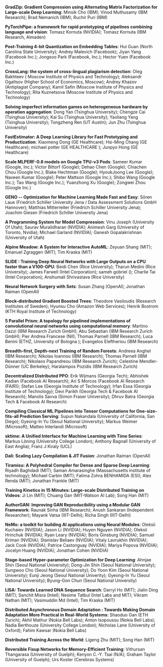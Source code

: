 **GradZip: Gradient Compression using Alternating Matrix Factorization for Large-scale Deep Learning**: Minsik Cho (IBM); Vinod Muthusamy (IBM Research); Brad Nemanich (IBM); Ruchir Puri (IBM)

**PyTorchPipe: a framework for rapid prototyping of pipelines combining language and vision**: Tomasz Kornuta (NVIDIA); Tomasz Kornuta (IBM Research, Almaden)

**Post-Training 4-bit Quantization on Embedding Tables**: Hui Guan (North Carolina State University); Andrey Malevich (Facebook); Jiyan Yang (Facebook Inc.); Jongsoo Park (Facebook, Inc.); Hector Yuen (Facebook Inc.)

**CrossLang: the system of cross-lingual plagiarism detection**: Oleg Bakhteev ( Moscow Institute of Physics and Technology); Aleksandr Ogaltsov (Higher School of Economics, Moscow); Andrey Khazov (Antiplagiat Company); Kamil Safin (Moscow Institute of Physics and Technology); Rita Kuznetsova (Moscow Institute of Physics and Technology)

**Solving imperfect information games on heterogeneous hardware by operation aggregation**: Dong Yan (Tsinghua University); Chengze Cai (Tsinghua University); Kai Su (Tsinghua University); Yaoliang Yang (Tsinghua University); Tongzheng Ren (UT Austin); Jun Zhu (Tsinghua University)

**FastEstimator: A Deep Learning Library for Fast Prototyping and Productization**: Xiaomeng Dong (GE Healthcare); Hsi-Ming Chang (GE Healthcare); michael potter (GE HEALTHCARE ); Junpyo Hong (GE Healthcare)

**Scale MLPERF-0.6 models on Google TPU-v3 Pods**: Sameer Kumar (Google, Inc.); Victor Bittorf (Google); Dehao Chen (Google); Chiachen Chou (Google Inc.); Blake Hechtman (Google); HyoukJoong Lee (Google); Naveen Kumar (Google); Peter Mattson (Google Inc.); Shibo Wang (Google Inc.); Tao Wang (Google Inc.); Yuanzhong Xu (Google); Zongwei Zhou (Google Inc.)

**GENO -- Optimization for Machine Learning Made Fast and Easy**: Sören Laue (Friedrich Schiller University Jena / Data Assessment Solutions GmbH Hannover); Matthias Mitterreiter (Friedrich Schiller University Jena); Joachim Giesen (Friedrich Schiller University Jena)

**A Programming System for Model Compression**: Vinu Joseph (University Of Utah); Saurav Muralidharan (NVIDIA); Animesh Garg (University of Toronto, Nvidia); Michael Garland (NVIDIA); Ganesh Gopalakrishnan (University of Utah)

**Alpine Meadow: A System for Interactive AutoML**: Zeyuan Shang (MIT); Emanuel  Zgraggen (MIT); Tim Kraska (MIT)

**SLIDE : Training Deep Neural Networks with Large Outputs on a CPU faster than a V100-GPU**: Beidi Chen (Rice University); Tharun Medini (Rice University); James Farwell (Intel Corporation); sameh gobriel (); Charlie Tai (Intel Corporation); Anshumali Shrivastava (Rice University)

**Neural Network Surgery with Sets**: Susan Zhang (OpenAI); Jonathan Raiman (OpenAI)

**Block-distributed Gradient Boosted Trees**: Theodore Vasiloudis (Research Institutes of Sweden); Hyunsu Cho (Amazon Web Services); Henrik Bostrom (KTH Royal Institute of Technology)

**5 Parallel Prism: A topology for pipelined implementations of convolutional neural networks using computational memory**: Martino Dazzi (IBM Research Zurich GmbH); Abu Sebastian (IBM Research Zurich GmbH); Pier Andrea Francese (Nil); Thomas Parnell (IBM Research); Luca Benini (ETHZ, University of Bologna ); Evangelos Eleftheriou (IBM Research)

**Breadth-first, Depth-next Training of Random Forests**: Andreea Anghel (IBM Research); Nikolas Ioannou (IBM Research); Thomas Parnell (IBM Research); Nikolaos Papandreou (IBM Research Zurich); Celestine Mendler-Dünner (UC Berkeley); Haralampos Pozidis (IBM Research Zurich)

**Decentralized Distributed PPO**: Erik Wijmans (Georgia Tech); Abhishek Kadian (Facebook AI Research); Ari S Morcos (Facebook AI Research (FAIR)); Stefan Lee (Georgia Institute of Technology); Irfan Essa (Georgia Institute of Technology); Devi Parikh (Georgia Tech & Facebook AI Research); Manolis Savva (Simon Fraser University); Dhruv Batra (Georgia Tech & Facebook AI Research)

**Compiling Classical ML Pipelines into Tensor Computations for One-size-fits-all Prediction Serving**: Supun Nakandala (University of California, San Diego); Gyeong-In Yu (Seoul National University); Markus Weimer (Microsoft); Matteo Interlandi (Microsoft)

**sktime: A Unified Interface for Machine Learning with Time Series**: Markus Löning (University College London); Anthony Bagnall (University of East Anglia); Franz J Kiraly (UCL)

**Dali: Scaling Lazy Compilation & JIT Fusion**: Jonathan Raiman (OpenAI)

**Tiramisu: A Polyhedral Compiler for Dense and Sparse Deep Learning**: Riyadh Baghdadi (MIT); Saman Amarasinghe (Massachusetts institute of technology); Michael Carbin (MIT); Fatima Zohra BENHAMIDA (ESI); Alex Renda (MIT); Jonathan Frankle (MIT)

**Training Kinetics in 15 Minutes: Large-scale Distributed Training on Videos**: Ji Lin (MIT); Chuang Gan (MIT-Watson AI Lab); Song Han (MIT)

**AuthorGAN: Improving GAN Reproducibility using a Modular GAN Framework**: Raunak Sinha (IBM Research); Anush Sankaran (Independent Researcher); Mayank Vatsa (IIIT-Delhi); Richa Singh (IIIT-Delhi)

**NeMo: a toolkit for building AI applications using Neural Modules**: Oleksii Kuchaiev (NVIDIA); Jason Li (NVIDIA); Huyen Nguyen (NVIDIA); Oleksii Hrinchuk (NVIDIA); Ryan Leary  (NVIDIA); Boris Ginsburg (NVIDIA); Samuel Kriman (NVIDIA); Stanislav Beliaev (NVIDIA); Vitaly Lavrukhin (NVIDIA); Jack Cook (NVIDIA); Patrice Castonguay (NVIDIA); Mariya Popova (NVIDIA); Jocelyn Huang (NVIDIA); Jonathan  Cohen (NVIDIA)

**Stage-based Hyper-parameter Optimization for Deep Learning**: Ahnjae Shin (Seoul National University); Dong-Jin Shin (Seoul National University); Sungwoo Cho (Seoul National University); Do Yoon Kim (Seoul National University); Eunji Jeong (Seoul National Univerity); Gyeong-In Yu (Seoul National University); Byung-Gon Chun (Seoul National University)

**LISA: Towards Learned DNA Sequence Search**: Darryl Ho (MIT); Jialin Ding (MIT); Sanchit Misra (Intel); Nesime Tatbul (Intel Labs and MIT); Vikram Nathan (MIT); Vasimuddin Md (Intel); Tim Kraska (MIT)

**Distributed Asynchronous Domain Adaptation : Towards Making Domain Adaptation More Practical in Real-World Systems**: Shaoduo Gan (ETH Zurich); Akhil Mathur (Nokia Bell Labs); Anton Isopoussu (Nokia Bell Labs); Nadia Berthouze (University College London); Nicholas Lane (University of Oxford); Fahim Kawsar (Nokia Bell Labs)

**Distributed Training Across the World**: Ligeng Zhu (MIT); Song Han (MIT)

**Reversible Fixup Networks for Memory-Efficient Training**: Vithursan Thangarasa (University of Guelph); Kenyon C.-Y. Tsai (N/A); Graham Taylor (University of Guelph); Urs Koster (Cerebras Systems)

